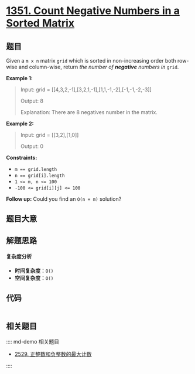 # [1351. Count Negative Numbers in a Sorted Matrix](https://leetcode.com/problems/count-negative-numbers-in-a-sorted-matrix/)

## 题目

Given a `m x n` matrix `grid` which is sorted in non-increasing order both
row-wise and column-wise, return _the number of **negative** numbers in_
`grid`.

**Example 1:**

> Input: grid = [[4,3,2,-1],[3,2,1,-1],[1,1,-1,-2],[-1,-1,-2,-3]]
>
> Output: 8
>
> Explanation: There are 8 negatives number in the matrix.

**Example 2:**

> Input: grid = [[3,2],[1,0]]
>
> Output: 0

**Constraints:**

- `m == grid.length`
- `n == grid[i].length`
- `1 <= m, n <= 100`
- `-100 <= grid[i][j] <= 100`

**Follow up:** Could you find an `O(n + m)` solution?

## 题目大意

## 解题思路

#### 复杂度分析

- **时间复杂度**：`O()`
- **空间复杂度**：`O()`

## 代码

```javascript

```

## 相关题目

:::: md-demo 相关题目

- [2529. 正整数和负整数的最大计数](https://leetcode.com/problems/maximum-count-of-positive-integer-and-negative-integer)

::::
